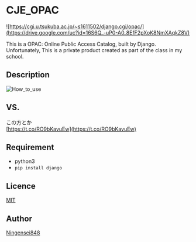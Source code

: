 CJE_OPAC
========

![https://cgi.u.tsukuba.ac.jp/~s1611502/django.cgi/opac/](https://drive.google.com/uc?id=16S6Q_-uP0-A0_8EfF2pXoK8NmXAqkZ8V)

This is a OPAC: Online Public Access Catalog, built by Django.
Unfortunately, This is a private product created as part of the class in my school.

## Description

![How_to_use](https://user-images.githubusercontent.com/20794309/59427704-42a44f80-8e16-11e9-8320-dd5368444290.gif)


## VS. 

この方とか<br />
[https://t.co/RO9bKavuEw](https://t.co/RO9bKavuEw)

## Requirement

- python3
- `pip install django`


## Licence

[MIT](https://github.com/tcnksm/tool/blob/master/LICENCE)

## Author

[Ningensei848](https://github.com/Ningensei848)